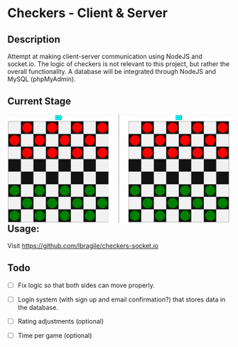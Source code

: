 # Checkers - Client & Server

## Description

Attempt at making client-server communication using NodeJS and socket.io. The logic of checkers is not relevant to this project, but rather the overall functionality. A database will be integrated through NodeJS and MySQL (phpMyAdmin).

## Current Stage

<img src="checkers.gif" alt="demo of checkers game" style="float: left; zoom:100%;" />

## Usage:

Visit https://github.com/lbragile/checkers-socket.io

## Todo

- [ ] Fix logic so that both sides can move properly.
- [ ] Login system (with sign up and email confirmation?) that stores data in the database.
- [ ] Rating adjustments (optional)
- [ ] Time per game (optional)

